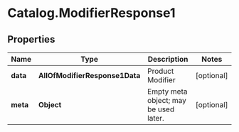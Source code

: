 # Catalog.ModifierResponse1

## Properties
Name | Type | Description | Notes
------------ | ------------- | ------------- | -------------
**data** | **AllOfModifierResponse1Data** | Product Modifier | [optional] 
**meta** | **Object** | Empty meta object; may be used later. | [optional] 
